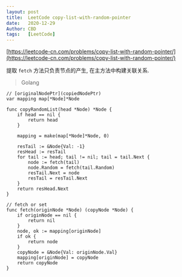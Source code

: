 ```yaml
---
layout: post
title:  LeetCode copy-list-with-random-pointer
date:   2020-12-29
Author: CBD
tags:   [LeetCode]
---
```


[https://leetcode-cn.com/problems/copy-list-with-random-pointer/](https://leetcode-cn.com/problems/copy-list-with-random-pointer/)

提取 `fetch` 方法只负责节点的产生, 在主方法中构建关联关系.

> Golang

```golang
// [originalNodePtr](copiedNodePtr)
var mapping map[*Node]*Node

func copyRandomList(head *Node) *Node {
	if head == nil {
		return head
	}

	mapping = make(map[*Node]*Node, 0)

	resTail := &Node{Val: -1}
	resHead := resTail
	for tail := head; tail != nil; tail = tail.Next {
		node := fetch(tail)
		node.Random = fetch(tail.Random)
		resTail.Next = node
		resTail = resTail.Next
	}
	return resHead.Next
}

// fetch or set
func fetch(originNode *Node) (copyNode *Node) {
	if originNode == nil {
		return nil
	}
	node, ok := mapping[originNode]
	if ok {
		return node
	}
	copyNode = &Node{Val: originNode.Val}
	mapping[originNode] = copyNode
	return copyNode
}

```
